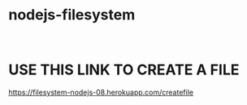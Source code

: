 # nodejs-filesystem
<br>

<h1>USE THIS LINK TO CREATE A FILE</h1>

<a>https://filesystem-nodejs-08.herokuapp.com/createfile</a>
